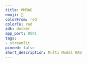 ```yaml
---
title: MMRAG
emoji: 🚀
colorFrom: red
colorTo: red
sdk: docker
app_port: 8501
tags:
- streamlit
pinned: false
short_description: Multi Modal RAG
---
```

